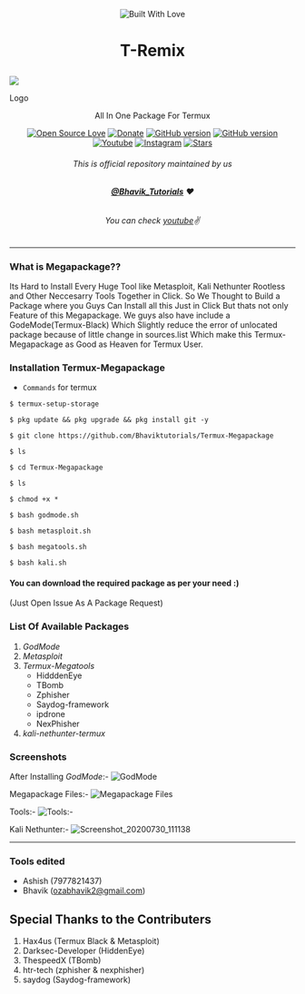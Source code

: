 <p align="center"><a><img title="Built With Love" src="https://forthebadge.com/images/badges/built-for-android.svg"> </a>

# <p align="center">T-Remix
<div align=”center”>
<img src=https://user-images.githubusercontent.com/64035221/89706858-1dae5c80-d987-11ea-9e85-6802c8ab7432.jpg" >
<p>Logo</p>
</div>
<p align="center">All In One Package For Termux
<p align="center">
 <a href="https://github.com/Bhaviktutorials"><img title="Open Source Love" src="https://badges.frapsoft.com/os/v2/open-source.png?v=103" ></a>
 <a href="https://paypal.me/bhavikoza"><img title="Donate" src="https://img.shields.io/badge/Donate-PayPal-blue" ></a>
 <a href="https://github.com/Bhaviktutorials/Termux-Megapackage"><img title="GitHub version" src="https://d25lcipzij17d.cloudfront.net/badge.svg?id=gh&type=6&v=1.0.0&x2=0" ></a>
<a href="https://github.com/Bhaviktutorials"><img title="GitHub version" src="https://img.shields.io/github/license/Bhaviktutorials/T-Remix?color=Brightgree" ></a>
 <a href="https://youtube.com/bhaviktutorials"><img alt="Youtube" src="https://img.shields.io/badge/Youtube-Bhavik Tutorials-green"/></a>
 <a href="https://instagram.com/bhavik_tutorials"><img alt="Instagram" src="https://img.shields.io/badge/Instagram-Bhavik_Tutorials-ff69b4"/></a>
 <a href="https://github.com/Bhaviktutorials"><img title="Stars" src="https://img.shields.io/github/stars/Bhaviktutorials/T-Remix?style=social" ></a>
</p>

###### <p align="center">*This is official repository maintained by us*
###### <p align="center"> *[**@Bhavik_Tutorials**](https://www.instagram.com/bhavik_tutorials/) ❤️*
###### <p align="center"> *You can check [youtube](https://youtube.com/bhaviktutorials)✌*
---
### What is Megapackage??
Its Hard to Install Every Huge Tool like Metasploit, Kali Nethunter Rootless and Other Neccesarry Tools Together in Click. So We Thought to Build a Package where you Guys Can Install all this Just in Click But thats not only Feature of this Megapackage. We guys also have include a GodeMode(Termux-Black) Which Slightly reduce the error of unlocated package because of little change in sources.list Which make this Termux-Megapackage as Good as Heaven for Termux User.

### Installation Termux-Megapackage
* `Commands` for termux
```
$ termux-setup-storage

$ pkg update && pkg upgrade && pkg install git -y

$ git clone https://github.com/Bhaviktutorials/Termux-Megapackage

$ ls

$ cd Termux-Megapackage

$ ls

$ chmod +x *

$ bash godmode.sh

$ bash metasploit.sh

$ bash megatools.sh

$ bash kali.sh

```
#### You can download the required package as per your need :)
(Just Open Issue As A Package Request)
### List Of Available Packages
1. *_GodMode_*
2. *_Metasploit_*
3. *_Termux-Megatools_*
   * HidddenEye
   * TBomb
   * Zphisher
   * Saydog-framework
   * ipdrone
   * NexPhisher
4. *_kali-nethunter-termux_*
### Screenshots
After Installing _GodMode_:-
![_GodMode_](https://user-images.githubusercontent.com/64035221/88885579-6747ca80-d256-11ea-8ad2-aee11f56a26c.jpg)

Megapackage Files:-
![Megapackage Files](https://user-images.githubusercontent.com/64035221/88886226-9c085180-d257-11ea-8ebe-96e736c8c2e7.jpg)

Tools:-
![Tools:-](https://user-images.githubusercontent.com/64035221/88885828-de7d5e80-d256-11ea-94e1-196258e72c6b.jpg)

Kali Nethunter:-
![Screenshot_20200730_111138](https://user-images.githubusercontent.com/64035221/88886028-4633a980-d257-11ea-8049-65082840b1b3.jpg)
***
### Tools edited
* Ashish (7977821437)
* Bhavik (ozabhavik2@gmail.com)
## Special Thanks to the Contributers
1) Hax4us (Termux Black & Metasploit)
2) Darksec-Developer (HiddenEye)
3) ThespeedX (TBomb)
4) htr-tech (zphisher & nexphisher)
5) saydog (Saydog-framework)
